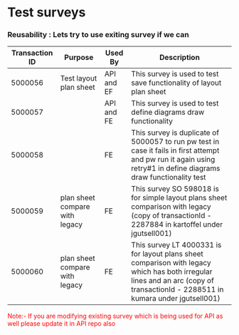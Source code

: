 # Test surveys

### Reusability : Lets try to use exiting survey if we can

| Transaction ID | Purpose                         | Used By    | Description                                                                                                                                                                      |
|----------------|---------------------------------|------------|----------------------------------------------------------------------------------------------------------------------------------------------------------------------------------|
| 5000056        | Test layout plan sheet          | API and EF | This survey is used to test save functionality of layout plan sheet                                                                                                              |
| 5000057        |                                 | API and FE | This survey is used to test define diagrams draw functionality                                                                                                                   |
| 5000058        |                                 | FE         | This survey is duplicate of 5000057 to run pw test in case it fails in first attempt and pw run it again using retry#1 in define diagrams draw functionality test                |
| 5000059        | plan sheet compare with legacy  | FE         | This survey SO 598018 is for simple layout plans sheet comparison with legacy   (copy of transactionId - 2287884 in kartoffel under jgutsell001)                                 |
| 5000060        | plan sheet compare with legacy  | FE         | This survey LT 4000331 is for layout plans sheet comparison with legacy which has both irregular lines and an arc  (copy of transactionId - 2288511 in kumara under jgutsell001) |


<span style="color:red">
Note:- If you are modifying existing survey which is being used for API as well please update it in API repo also
</span>
